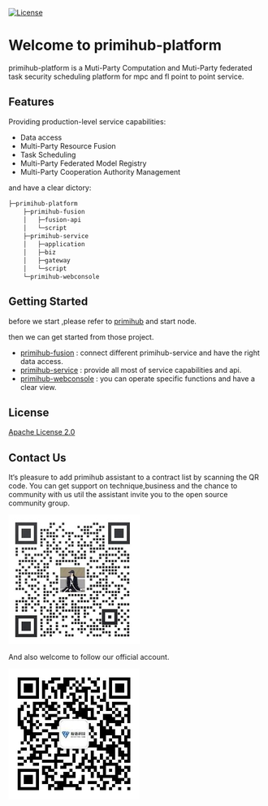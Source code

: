 [![License](https://img.shields.io/badge/License-Apache%202.0-blue.svg)](https://opensource.org/licenses/Apache-2.0)
# Welcome to primihub-platform
primihub-platform is a Muti-Party Computation and Muti-Party federated task security scheduling platform for mpc and fl point to point service.

## Features
Providing production-level service capabilities:
- Data access
- Multi-Party Resource Fusion
- Task Scheduling
- Multi-Party Federated Model Registry
- Multi-Party Cooperation Authority Management

and have a clear dictory:

    ├─primihub-platform
        ├─primihub-fusion
        │   ├─fusion-api
        │   └─script
        ├─primihub-service
        │   ├─application
        │   ├─biz
        │   ├─gateway
        │   └─script
        └─primihub-webconsole

## Getting Started
before we start ,please refer to [primihub](https://github.com/primihub/primihub) and start node.

then we can get started from those project.

- [primihub-fusion](./primihub-fusion/README.md) : connect different primihub-service and have the right data access.
- [primihub-service](./primihub-service/README.md) : provide all most of service capabilities and api.
- [primihub-webconsole](./primihub-webconsole/README.md) : you can operate specific functions and have a clear view.

## License
[Apache License 2.0](./LICENSE)

## Contact Us

It‘s pleasure to add primihub assistant to a contract list by scanning the QR code. You can get support on technique,business and the chance to community with us util the assistant invite you to the open source community group.

![assitant](./assitant.JPEG)

And also welcome to follow our official account.

![offical](./offical.JPEG)